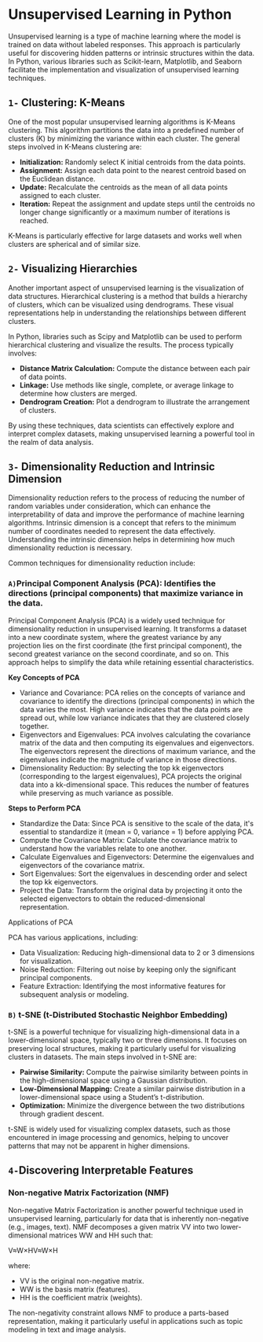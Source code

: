 # Unsupervised Learning in Python

Unsupervised learning is a type of machine learning where the model is trained on data without labeled responses. This approach is particularly useful for discovering hidden
patterns or intrinsic structures within the data. In Python, various libraries such as Scikit-learn, Matplotlib, and Seaborn facilitate the implementation and visualization of 
unsupervised learning techniques.

## `1-` Clustering: K-Means

One of the most popular unsupervised learning algorithms is K-Means clustering. This algorithm partitions the data into a predefined number of clusters (K) by minimizing the variance within each cluster. The general steps involved in K-Means clustering are:

- **Initialization:** Randomly select K initial centroids from the data points.
- **Assignment:** Assign each data point to the nearest centroid based on the Euclidean distance.
- **Update:** Recalculate the centroids as the mean of all data points assigned to each cluster.
- **Iteration:** Repeat the assignment and update steps until the centroids no longer change significantly or a maximum number of iterations is reached.

K-Means is particularly effective for large datasets and works well when clusters are spherical and of similar size.

## `2-` Visualizing Hierarchies

Another important aspect of unsupervised learning is the visualization of data structures. Hierarchical clustering is a method that builds a hierarchy of clusters, which can be visualized using dendrograms. These visual representations help in understanding the relationships between different clusters.

In Python, libraries such as Scipy and Matplotlib can be used to perform hierarchical clustering and visualize the results. The process typically involves:

- **Distance Matrix Calculation:** Compute the distance between each pair of data points.
- **Linkage:** Use methods like single, complete, or average linkage to determine how clusters are merged.
- **Dendrogram Creation:** Plot a dendrogram to illustrate the arrangement of clusters.

By using these techniques, data scientists can effectively explore and interpret complex datasets, making unsupervised learning a powerful tool in the realm of data analysis.

## `3-` Dimensionality Reduction and Intrinsic Dimension

Dimensionality reduction refers to the process of reducing the number of random variables under consideration, which can enhance the interpretability of data and improve the performance of machine learning algorithms. Intrinsic dimension is a concept that refers to the minimum number of coordinates needed to represent the data effectively. Understanding the intrinsic dimension helps in determining how much dimensionality reduction is necessary.

Common techniques for dimensionality reduction include:

### `A)`Principal Component Analysis (PCA): Identifies the directions (principal components) that maximize variance in the data.

Principal Component Analysis (PCA) is a widely used technique for dimensionality reduction in unsupervised learning. It transforms a dataset into a new coordinate system, where the greatest variance by any projection lies on the first coordinate (the first principal component), the second greatest variance on the second coordinate, and so on. This approach helps to simplify the data while retaining essential characteristics.

**Key Concepts of PCA**

- Variance and Covariance: PCA relies on the concepts of variance and covariance to identify the directions (principal components) in which the data varies the most. High variance indicates that the data points are spread out, while low variance indicates that they are clustered closely together.
- Eigenvectors and Eigenvalues: PCA involves calculating the covariance matrix of the data and then computing its eigenvalues and eigenvectors. The eigenvectors represent the directions of maximum variance, and the eigenvalues indicate the magnitude of variance in those directions.
- Dimensionality Reduction: By selecting the top kk eigenvectors (corresponding to the largest eigenvalues), PCA projects the original data into a kk-dimensional space. This reduces the number of features while preserving as much variance as possible.

**Steps to Perform PCA**

- Standardize the Data: Since PCA is sensitive to the scale of the data, it's essential to standardize it (mean = 0, variance = 1) before applying PCA.
- Compute the Covariance Matrix: Calculate the covariance matrix to understand how the variables relate to one another.
- Calculate Eigenvalues and Eigenvectors: Determine the eigenvalues and eigenvectors of the covariance matrix.
- Sort Eigenvalues: Sort the eigenvalues in descending order and select the top kk eigenvectors.
- Project the Data: Transform the original data by projecting it onto the selected eigenvectors to obtain the reduced-dimensional representation.

Applications of PCA

PCA has various applications, including:
- Data Visualization: Reducing high-dimensional data to 2 or 3 dimensions for visualization.
- Noise Reduction: Filtering out noise by keeping only the significant principal components.
- Feature Extraction: Identifying the most informative features for subsequent analysis or modeling.

### `B)` t-SNE (t-Distributed Stochastic Neighbor Embedding)

t-SNE is a powerful technique for visualizing high-dimensional data in a lower-dimensional space, typically two or three dimensions. It focuses on preserving local structures, making it particularly useful for visualizing clusters in datasets. The main steps involved in t-SNE are:

- **Pairwise Similarity:** Compute the pairwise similarity between points in the high-dimensional space using a Gaussian distribution.
- **Low-Dimensional Mapping:** Create a similar pairwise distribution in a lower-dimensional space using a Student’s t-distribution.
- **Optimization:** Minimize the divergence between the two distributions through gradient descent.

t-SNE is widely used for visualizing complex datasets, such as those encountered in image processing and genomics, helping to uncover patterns that may not be apparent in higher dimensions.

## `4-`Discovering Interpretable Features

### Non-negative Matrix Factorization (NMF)

Non-negative Matrix Factorization is another powerful technique used in unsupervised learning, particularly for data that is inherently non-negative (e.g., images, text). NMF decomposes a given matrix VV into two lower-dimensional matrices WW and HH such that:

V≈W×HV≈W×H

where:

- VV is the original non-negative matrix.
- WW is the basis matrix (features).
- HH is the coefficient matrix (weights).

The non-negativity constraint allows NMF to produce a parts-based representation, making it particularly useful in applications such as topic modeling in text and image analysis.
